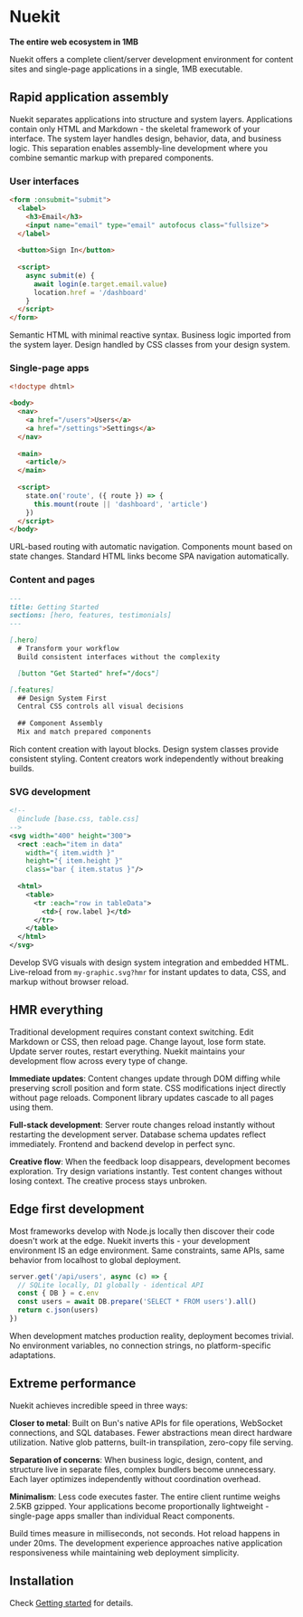
# Nuekit
**The entire web ecosystem in 1MB**

Nuekit offers a complete client/server development environment for content sites and single-page applications in a single, 1MB executable.


## Rapid application assembly
Nuekit separates applications into structure and system layers. Applications contain only HTML and Markdown - the skeletal framework of your interface. The system layer handles design, behavior, data, and business logic. This separation enables assembly-line development where you combine semantic markup with prepared components.


### User interfaces
```html
<form :onsubmit="submit">
  <label>
    <h3>Email</h3>
    <input name="email" type="email" autofocus class="fullsize">
  </label>
  
  <button>Sign In</button>
  
  <script>
    async submit(e) {
      await login(e.target.email.value)
      location.href = '/dashboard'
    }
  </script>
</form>
```

Semantic HTML with minimal reactive syntax. Business logic imported from the system layer. Design handled by CSS classes from your design system.

### Single-page apps  
```html
<!doctype dhtml>

<body>
  <nav>
    <a href="/users">Users</a>
    <a href="/settings">Settings</a>
  </nav>
  
  <main>
    <article/>
  </main>
  
  <script>
    state.on('route', ({ route }) => {
      this.mount(route || 'dashboard', 'article')
    })
  </script>
</body>
```

URL-based routing with automatic navigation. Components mount based on state changes. Standard HTML links become SPA navigation automatically.

### Content and pages
```md
---
title: Getting Started
sections: [hero, features, testimonials]
---

[.hero]
  # Transform your workflow
  Build consistent interfaces without the complexity

  [button "Get Started" href="/docs"]

[.features]
  ## Design System First
  Central CSS controls all visual decisions
  
  ## Component Assembly  
  Mix and match prepared components
```

Rich content creation with layout blocks. Design system classes provide consistent styling. Content creators work independently without breaking builds.


### SVG development

```xml
<!--
  @include [base.css, table.css]
-->
<svg width="400" height="300">
  <rect :each="item in data" 
    width="{ item.width }" 
    height="{ item.height }"
    class="bar { item.status }"/>
    
  <html>
    <table>
      <tr :each="row in tableData">
        <td>{ row.label }</td>
      </tr>
    </table>
  </html>
</svg>
```

Develop SVG visuals with design system integration and embedded HTML. Live-reload from `my-graphic.svg?hmr` for instant updates to data, CSS, and markup without browser reload.



## HMR everything

Traditional development requires constant context switching. Edit Markdown or CSS, then reload page. Change layout, lose form state. Update server routes, restart everything. Nuekit maintains your development flow across every type of change.

**Immediate updates**: Content changes update through DOM diffing while preserving scroll position and form state. CSS modifications inject directly without page reloads. Component library updates cascade to all pages using them.

**Full-stack development**: Server route changes reload instantly without restarting the development server. Database schema updates reflect immediately. Frontend and backend develop in perfect sync.

**Creative flow**: When the feedback loop disappears, development becomes exploration. Try design variations instantly. Test content changes without losing context. The creative process stays unbroken.


## Edge first development
Most frameworks develop with Node.js locally then discover their code doesn't work at the edge. Nuekit inverts this - your development environment IS an edge environment. Same constraints, same APIs, same behavior from localhost to global deployment.

```javascript
server.get('/api/users', async (c) => {
  // SQLite locally, D1 globally - identical API
  const { DB } = c.env
  const users = await DB.prepare('SELECT * FROM users').all()
  return c.json(users)
})
```

When development matches production reality, deployment becomes trivial. No environment variables, no connection strings, no platform-specific adaptations.

## Extreme performance
Nuekit achieves incredible speed in three ways:

**Closer to metal**: Built on Bun's native APIs for file operations, WebSocket connections, and SQL databases. Fewer abstractions mean direct hardware utilization. Native glob patterns, built-in transpilation, zero-copy file serving.

**Separation of concerns**: When business logic, design, content, and structure live in separate files, complex bundlers become unnecessary. Each layer optimizes independently without coordination overhead.

**Minimalism**: Less code executes faster. The entire client runtime weighs 2.5KB gzipped. Your applications become proportionally lightweight - single-page apps smaller than individual React components.

Build times measure in milliseconds, not seconds. Hot reload happens in under 20ms. The development experience approaches native application responsiveness while maintaining web deployment simplicity.


## Installation
Check [Getting started](getting-started) for details.
